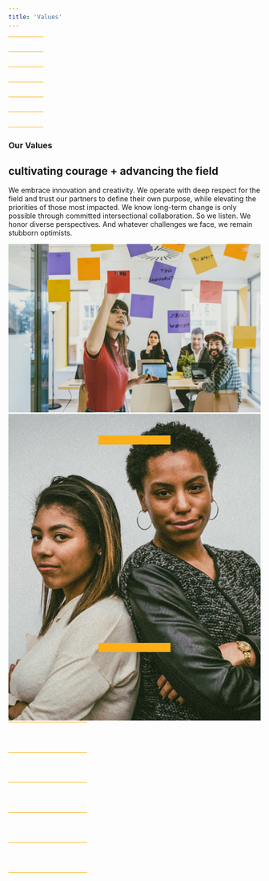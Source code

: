 ```yaml
---
title: 'Values'
---
```


<svg width="70" height="181" viewBox="0 0 70 181" fill="none" xmlns="http://www.w3.org/2000/svg">
  <rect width="70" height="1" transform="matrix(-1 0 0 1 70 90)" fill="#FCAF17"/>
  <rect width="70" height="1" transform="matrix(-1 0 0 1 70 30)" fill="#FCAF17"/>
  <rect width="70" height="1" transform="matrix(-1 0 0 1 70 150)" fill="#FCAF17"/>
  <rect width="70" height="1" transform="matrix(-1 0 0 1 70 0)" fill="#FCAF17"/>
  <rect width="70" height="1" transform="matrix(-1 0 0 1 70 120)" fill="#FCAF17"/>
  <rect width="70" height="1" transform="matrix(-1 0 0 1 70 60)" fill="#FCAF17"/>
  <rect width="70" height="1" transform="matrix(-1 0 0 1 70 180)" fill="#FCAF17"/>
</svg>

<div class="body-wrap">
  <h3 class="divot">Our Values</h3>
  <h2 class="h1">cultivating courage + advancing the field</h2>

  <p>
    We embrace innovation and creativity. We operate with deep respect for the field and trust our partners to define their own purpose, while elevating the priorities of those most impacted. We know long-term change is only possible through committed intersectional collaboration. So we listen. We honor diverse perspectives. And whatever challenges we face, we remain stubborn optimists.
  </p>
</div>

<div class="image-wrap">
  <div class="staggered-image">
    <div class="-wrap">
      <img class="-reveal" src="/user/images/cgre-innovation.jpg" alt="Woman writing on sticky note">
    </div>
  </div>
  <div class="staggered-image">
    <div class="-wrap">
      <img class="-reveal" src="/user/images/cgre-courage.jpg" alt="Two women looking courageous">
    </div>
  </div>
  <svg width="157" height="301" viewBox="0 0 157 301" fill="none" xmlns="http://www.w3.org/2000/svg">
    <rect width="157" height="1" transform="matrix(-1 0 0 1 157 300)" fill="#FCAF17"/>
    <rect width="157" height="1" transform="matrix(-1 0 0 1 157 240)" fill="#FCAF17"/>
    <rect width="157" height="1" transform="matrix(-1 0 0 1 157 0)" fill="#FCAF17"/>
    <rect width="157" height="1" transform="matrix(-1 0 0 1 157 60)" fill="#FCAF17"/>
    <rect width="157" height="1" transform="matrix(-1 0 0 1 157 180)" fill="#FCAF17"/>
    <rect width="157" height="1" transform="matrix(-1 0 0 1 157 120)" fill="#FCAF17"/>
  </svg>
</div>
